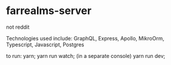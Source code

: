 # farrealms-server
not reddit

Technologies used include: GraphQL, Express, Apollo, MikroOrm, Typescript, Javascript, Postgres

to run: yarn; yarn run watch; (in a separate console) yarn run dev;
